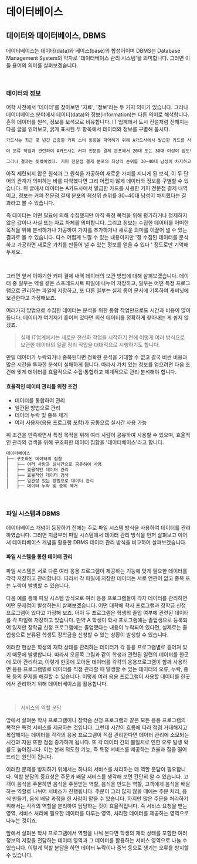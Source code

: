 # 데이터베이스

## 데이터와 데이터베이스, DBMS

데이터베이스는 데이터(data)와 베이스(base)의 합성어이며 DBMS는 Database Management System의 약자로 '데이터베이스 관리 시스템'을 의미합니다. 그러면 이들 용어의 의미를 살펴보겠습니다. 

<br>

### 데이터와 정보

어학 사전에서 '데이터'를 찾아보면 '자료', '정보'라는 두 가지 의미가 있습니다. 그러나 데이터베이스 분야에서 데이터(data)와 정보(information)는 다른 의미로 해석합니다. 흔히 데이터를 원석, 정보를 보석으로 비유합니다. IT 업계에서 도시 전설처럼 전해지는 다음 글을 읽어보고, 굵게 표시된 두 항목에서 데이터와 정보를 구별해 봅시다. 

```bash
카드사는 최근 몇 년간 급증한 커피 소비 동향을 파악하기 위해 A카드사에서 발급한 카드를 사용한 커피 전문점 결제 내역을 성별과 나이 대별로 분류하였다. 

이 분류 작업과 관련하여 A카드사는 커피 전문점 결제 분포에서 20대 또는 30대 여성이 압도적으로 우위에 있을 것이라 예상했다. 

그러나 결과는 뜻밖이었다. 커피 전문점 결제 분포의 최상의 순위를 30~40대 남성이 차지하고 잇었던 것이다. 20~30대 여상의 결제 비율을 가볍게 넘어설 정도의 차이가 벌어진 것은 아니지만 예상을 뒤집는 결과였다. 
```

아직 제련되지 않은 원석과 그 원석을 가공하여 새로운 가치를 지니게 된 보석, 이 두 단어의 관계가 의미하는 바를 파악했다면 그리 어렵지 않게 데이터와 정보를 구별할 수 있습니다. 위 글에서 데이터는 A카드사에서 발급한 카드를 사용한 커피 전문점 결제 내역이고, 정보는 커피 전문점 결제 분포의 최상위 순위를 30~40대 남성이 차지했다는 결과라고 볼 수 있습니다. 

즉 데이터는 어떤 필요에 의해 수집했지만 아직 특정 목적을 위해 평가하거나 정제하지 않은 값이나 사실 또는 자료 자체를 의미합니다. 그리고 정보는 수집한 데이터를 어떠한 목적을 위해 분석하거나 가공하여 가치를 추가하거나 새로운 의미를 이끌어 낼 수 있는 결과로 볼 수 있습니다. 다소 어렵게 느낄 수 있는 내용이지만 '잘 수집된 데이터를 분석하고 가공하면 새로운 가치를 만들어 낼 수 있는 정보를 얻을 수 있다 ' 정도로만 기억해 두세요.

<br>

그러면 앞서 이야기한 커피 결제 내역 데이터의 보관 방법에 대해 살펴보겠습니다. 데이터 중 일부는 엑셀 같은 스프레드시트 파일에 나누어 저장하고, 일부는 어떤 특정 프로그램으로 관리하는 파일에 저장하고, 또 다른 일부는 실제 종이 문서에 기록하여 캐비닛에 보관한다고 가정해보죠. 

여러가지 방법으로 수집한 데이터는 분석을 위한 통합 작업만으로도 시간과 비용이 많이 듭니다. 데이터가 여기저기 흩어져 있다면 최신 데이터를 정확하게 찾아내는 게 쉽지 않겠죠.

> 실제 IT업계에서는 새로운 전산화 작업을 시작하기 전에 이렇게 여러 방식으로 보관한 데이터의 일괄 정리 작업을 대대적으로 시행하기도 합니다. 

만일 데이터가 누락되거나 중복된다면 정확한 분석을 기대할 수 없고 결국 비싼 비용과 많은 시간을 투자한 분석이 실패하게 됩니다. 따라서 가치 있는 정보를 얻으려면 다음 조건에 맞게 데이터를 효율적으로 수집&middot;통합하고 체계적으로 관리&middot;분석해야 합니다.

#### 효율적인 데이터 관리를 위한 조건

+ 데이터를 통합하여 관리
+ 일관된 방법으로 관리
+ 데이터 누락 및 중복 제거
+ 여러 사용자(응용 프로그램 포함)가 공동으로 실시간 사용 가능

위 조건을 만족하면서 특정 목적을 위해 여러 사람이 공유하여 사용할 수 있으며, 효율적인 관리와 검색을 위해 구조화한 데이터 집합을 '데이터베이스'라고 합니다.

```bash
데이터베이스
├── 구조화된 데이터의 집합
│   ├── 여러 사람과 실시간으로 공유하여 사용
│   ├── 효율적인 데이터 관리
│   ├── 효율적인 데이터 검색
│   ├── 일관성 있는 방법으로 데이터 관리
│   ├── 데이터 누락 및 중복 제거
```

<br>

### 파일 시스템과 DBMS

데이터베이스 개념이 등장하기 전에는 주로 파일 시스템 방식을 사용하여 데이터를 관리하였습니다. 그러면 지금부터 파일 시스템에서 데이터 관리 방식을 먼저 살펴보고 이어서 데이터베이스 개념을 활용한 DBMS 데이터 관리 방식을 비교하여 살펴보겠습니다. 

#### 파일 시스템을 통한 데이터 관리

파일 시스템은 서로 다른 여러 응용 프로그램이 제공하는 기능에 맞게 필요한 데이터를 각각 저장하고 관리합니다. 따라서 각 파일에 저장한 데이터는 서로 연관이 없고 중복 또는 누락이 발생할 수 있습니다. 

다음 예를 통해 파일 시스템 방식으로 여러 응용 프로그램들이 각자 데이터를 관리하면 어떤 문제점이 발생하는지 살펴보겠습니다. 어떤 대학에 학사 프로그램과 장학금 신청 프로그램이 있다고 가정해 보죠. 어이 두 프로그램은 학생의 졸업 여부에 관련된 데이터를 각 파일에 저장하고 있습니다. 만약 A 학생이 학사 프로그램에는 졸업생으로 등록되어 있지만 장학금 신청 프로그램에는 졸업했다는 내용이 누락되어 있다면, 실제로는 졸업생으로 분류된 학생도 장학금을 신청할 수 있는 상황이 발생할 수 있습니다. 

이러한 현상은 학생의 재학 상태를 관리하는 데이터가 각 응용 프로그램별로 흩어져 있기 때문에 발생합니다. 따라서 오른쪽 그림과 같이 학생과 관련된 일련의 데이터를 한곳에 모아 관리하고, 이렇게 한곳에 모아둔 데이터를 각각의 응용프로그램이 함께 사용하면 응용 프로그램별로 데이터를 직접 관리할 때 발생할 수 있는 데이터의 오류, 누락, 중복 등의 문제를 해결할 수 있습니다. 이렇세 여러 응용 프로그램이 사용할 데이터를 한곳에서 관리하기 위해 데이터베이스를 활용합니다. 

<br>

> 서비스의 역할 분담

앞에서 살펴본 학사 프로그램이나 장학슴 신청 프로그램과 같은 모든 응용 프로그램의 목적은 특정 서비스를 제공하는 것입니다. 그런데 시간이 흐름에 따라 점점 거대해지고 복잡해지는 데이터를 각각의 응용 프로그램이 직접 관리한다면 데이터 관리에 소모되는 시간과 자원 또한 점점 증가하게 됩니다. 또 각 데이터 간의 불일치로 인한 오류 발생 확률도 높아집니다. 이는 본래 의도한 기능, 즉 특정 서비스를 제공하는 효율과 질을 떨어뜨리는 원인이 됩니다. 

이러한 문제를 방지하기 위해서는 하나의 서비스를 처리하는 데 역할 분담이 필요합니다. 역할 분담의 중요성은 주문과 배달 서비스를 생각해 보면 간단히 알 수 있습니다. 고객이 음식을 주문하면 음식을 주문받는 역할, 음식을 만드는 역할, 고객에게 음식을 배달하는 역할로 나뉘어 서비스가 진행됩니다. 주문이 그리 많지 않을 때에는 주문 처리, 음식 만들기, 음식 배달 과정을 한 사람이 맡을 수 있습니다. 하지만 많은 주문을 처리하기 위해서는 각각의 역할을 분리하여 담당하는 것이 효율적입니다. 즉 서비스 요청을 받는 영역, 서비스 처리에 필요한 데이터를 다루는 영역, 처리한 데이터를 제공하는 영역으로 나누는 것이죠. 

앞에서 살펴본 학사 프로그램에서 역할을 나눠 본다면 학생의 재학 상태를 포함한 여러 정보의 저장을 전담하는 데이터 영역과 그 데이터를 활용하는 서비스 영역으로 나눌 수 있습니다. 이렇게 역할 분담을 하면 데이터 누락이나 중복 등으로 생기는 오류를 방지할 수 있습니다. 

